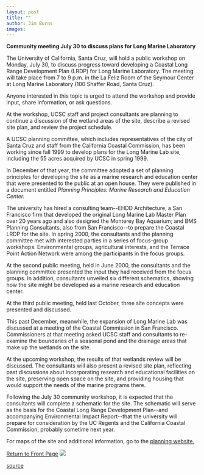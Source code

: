 ```yaml
---
layout: post
title: ""
author: Jim Burns
images:
---
```


**Community meeting July 30 to discuss plans for Long Marine Laboratory**

The University of California, Santa Cruz, will hold a public workshop on Monday, July 30, to discuss progress toward developing a Coastal Long Range Development Plan (LRDP) for Long Marine Laboratory. The meeting will take place from 7 to 9 p.m. in the La Feliz Room of the Seymour Center at Long Marine Laboratory (100 Shaffer Road, Santa Cruz).

Anyone interested in this topic is urged to attend the workshop and provide input, share information, or ask questions.

At the workshop, UCSC staff and project consultants are planning to continue a discussion of the wetland areas of the site, describe a revised site plan, and review the project schedule.

A UCSC planning committee, which includes representatives of the city of Santa Cruz and staff from the California Coastal Commission, has been working since fall 1999 to develop plans for the Long Marine Lab site, including the 55 acres acquired by UCSC in spring 1999.

In December of that year, the committee adopted a set of planning principles for developing the site as a marine research and education center that were presented to the public at an open house. They were published in a document entitled _Planning Principles: Marine Research and Education Center._

The university has hired a consulting team--EHDD Architecture, a San Francisco firm that developed the original Long Marine Lab Master Plan over 20 years ago and also designed the Monterey Bay Aquarium; and BMS Planning Consultants, also from San Francisco--to prepare the Coastal LRDP for the site. In spring 2000, the consultants and the planning committee met with interested parties in a series of focus-group workshops. Environmental groups, agricultural interests, and the Terrace Point Action Network were among the participants in the focus groups.

At the second public meeting, held in June 2000, the consultants and the planning committee presented the input they had received from the focus groups. In addition, consultants unveiled six different schematics, showing how the site might be developed as a marine research and education center.  
  
At the third public meeting, held last October, three site concepts were presented and discussed.

This past December, meanwhile, the expansion of Long Marine Lab was discussed at a meeting of the Coastal Commission in San Francisco. Commissioners at that meeting asked UCSC staff and consultants to re-examine the boundaries of a seasonal pond and the drainage areas that make up the wetlands on the site.

At the upcoming workshop, the results of that wetlands review will be discussed. The consultants will also present a revised site plan, reflecting past discussions about incorporating research and educational facilities on the site, preserving open space on the site, and providing housing that would support the needs of the marine programs there.

Following the July 30 community workshop, it is expected that the consultants will complete a schematic for the site. The schematic will serve as the basis for the Coastal Long Range Development Plan--and accompanying Environmental Impact Report--that the university will prepare for consideration by the UC Regents and the California Coastal Commission, probably sometime next year.

For maps of the site and additional information, go to the [planning website.][1]

  

[Return to Front Page][2] ![ ][3]

[1]: http://www2.ucsc.edu/ppc/planning/lml.html
[2]: ../../index.html
[3]: ../../images/trans.gif

[source](http://www1.ucsc.edu/currents/01-02/07-23/workshop.html "Permalink to workshop")

